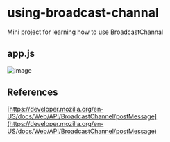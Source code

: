 # using-broadcast-channal

Mini project for learning how to use BroadcastChannal

## app.js

![image](https://github.com/user-attachments/assets/1de4d14b-f01a-4925-9a0d-37e32f6675af)

## References

[https://developer.mozilla.org/en-US/docs/Web/API/BroadcastChannel/postMessage](https://developer.mozilla.org/en-US/docs/Web/API/BroadcastChannel/postMessage)
